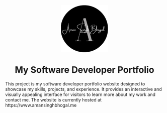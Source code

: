<div align="center">
  <img align="center" src="frontend/public/favicon.png" alt="Error 404" height="150">
  <h1 align="center">My Software Developer Portfolio</h1>
</div>
This project is my software developer portfolio website designed to showcase my skills, projects, and experience. It provides an interactive and visually appealing interface for visitors to learn more about my work and contact me. The website is currently hosted at https://www.amansinghbhogal.me
